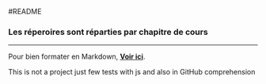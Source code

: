 #README
### Les réperoires sont réparties par chapitre de cours

---

Pour bien formater en Markdown, **[Voir ici](http://daringfireball.net/projects/markdown/basics)**.


This is not a project just few tests with js and also in GitHub comprehension
